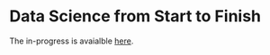 # Data Science from Start to Finish

The in-progress is avaialble [here](https://www.penflip.com/captainsafia/data-science-from-start-to-finish/).
